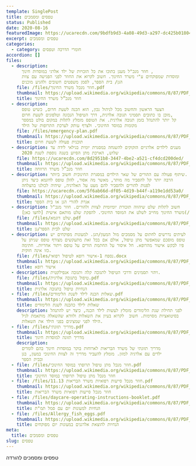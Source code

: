 ```yaml
---
template: SinglePost
title: טפסים ומסמכים
status: Published
date: 2020-08-16
featuredImage: https://ucarecdn.com/9bdfb9d3-4a08-49d3-a297-dc425b018040/
excerpt: טפסים ומסמכים
categories:
  - category: חומרי הדרכה וטפסים
accordion: []
files:
  - description:
      חוזר מנכ"ל מעגן בתוכו את כל הזכויות של ילד אלרגי במוסדות חינוך ,
      ומוסדות שמפוקחים ע"י משרד החינוך. חשוב לקרוא את החוזר לפני הפגישה עם צוות
      הגן/ בית הספר, לסמן משפטים חשובים ולהגיע מוכנים
    file: /files/חוזר מנכל משרד החינוך.pdf
    thumbnail: https://upload.wikimedia.org/wikipedia/commons/8/87/PDF_file_icon.svg
    title: חוזר מנכ”ל משרד החינוך
  - description:
      הצעד הראשון והחשוב מכל לניהול נכון, הוא הכנה לשעת חרום, כשיש טופס
      מוכן בו כתובים תסמיני תגובה אלרגית, דרך הטיפול הנכונה וטלפונים לשעת חרום,
      קל יותר להתנהל בזמן תגובה אלרגית. את הטופס מומלץ לתלות במקום בולט במספר
      מקומות במוסד החינוכי. ולצרף עותק לערכת התרופות של הילד
    file: /files/emergency-plan.pdf
    thumbnail: https://upload.wikimedia.org/wikipedia/commons/8/87/PDF_file_icon.svg
    title: תוכנית פעולה לשעת חרום
  - description: מענים לילדים אלרגיים הזקוקים להשגחה במסגרת יומית בגילאי לידה עד
      שלוש, הארכת מתן הסיוע בשנה נוספת לשנת 2020
    file: https://ucarecdn.com/8d2951b8-3447-4be2-a521-cf4dcd200ded/
    thumbnail: https://upload.wikimedia.org/wikipedia/commons/8/87/PDF_file_icon.svg
    title: חוזר מנכ”ל משרד הרווחה
  - description: שיתוף פעולה עם ההורים של שאר הילדים במסגרת החינוכית חשוב ביותר.
      הרבה יותר קל להסביר מה מותר, מאשר מה אסור, להלן טופס לדוגמא כיצד ניתן
      לפנות להורים ולהסביר להם מעט על האלרגיה, שיהיה לכולנו בהצלחה
    file: https://ucarecdn.com/5f6ab66d-df05-4d19-b44f-a119e1dd53a0/
    thumbnail: https://upload.wikimedia.org/wikipedia/commons/8/87/PDF_file_icon.svg
    title: אגרת להורי הגן או בית הספר
  - description: חשוב לתלות שלט שיהווה תזכורת יומיומית לצוות ולהורים. חוזר מנכ"ל
      משרד החינוך מחייב לשלט את המוסד החינוכי. להפקת שלט מותאם אישית [לחצו כאן](/sign)
    file: /files/שלט דוגמא.pdf
    thumbnail: https://upload.wikimedia.org/wikipedia/commons/8/87/PDF_file_icon.svg
    title: שלט לבית הספר/גן
  - description: לעיתים נדרשים לחתום על מסמכים מול המעון/הגן. למעונות מפוקחים יש
      טופס מוסכם שמאפשר מתן טיפול, אולם אם בכל זאת מתעקשים מצורף טופס שניתן על
      פיו לבקש אישור מהרופא. חל איסור על החתמת הורים על טופס ויתור אחריות. חתימה
      כזו אינה חוקית.
    file: /files/נספח 1-אישור רופא לטיפול רפואי.docx
    thumbnail: https://upload.wikimedia.org/wikipedia/commons/8/87/PDF_file_icon.svg
    title: אישור רופא
  - description: זיהוי תסמינים ודרכי הטיפול לתגובה קלה ותגובה אנפילקטית.
    file: /files/טיפול בתגובה אלרגית.pdf
    thumbnail: https://upload.wikimedia.org/wikipedia/commons/8/87/PDF_file_icon.svg
    title: הנחיות טיפול בתגובה אלרגית
  - file: /files/שאלות הכנה לילד לשנת הלימודים.pdf
    thumbnail: https://upload.wikimedia.org/wikipedia/commons/8/87/PDF_file_icon.svg
    title: שאלות לילד כהכנה לשנת הלימודים
    description: לפני תחילת שנת הלימודים מומלץ לעשות לילד הכנה, כיצד יש להתנהל
      בסיטואציות מסוימות. חשוב  לקרוא בעיון את השאלות ולוודא שהשאלה מותאמת לגיל
      הילד לפני שמציגים בפני הילד את השאלות.
  - file: /files/מדריך תזונתי.pdf
    thumbnail: https://upload.wikimedia.org/wikipedia/commons/8/87/PDF_file_icon.svg
    title: מדריך תזונה למוסדות חינוך
    description:
      מדריך תזונתי של משרד הבריאות לארוחות בוקר במוסדות חינוך בהם לומדים
      ילדים עם אלרגיה למזון. מומלץ להעביר מדריך זה לצוות החינוכי במעון, בגן
      ובבית הספר
  - file: /files/חוזר מנכל מתן טיפול תרופתי במוסד החינוכי.pdf
    thumbnail: https://upload.wikimedia.org/wikipedia/commons/8/87/PDF_file_icon.svg
    title: חוזר מנכל מתן טיפול תרופתי במוסד החינוכי
  - file: /files/חוזר מנכל סייעות רפואיות משרד הבריאות 11.13.pdf
    thumbnail: https://upload.wikimedia.org/wikipedia/commons/8/87/PDF_file_icon.svg
    title: חוזר מנכל סייעות רפואיות משרד הבריאות
  - file: /files/daycare-operating-instructions-booklet.pdf
    thumbnail: https://upload.wikimedia.org/wikipedia/commons/8/87/PDF_file_icon.svg
    title: הנחיות למעונות יום עם סמל תמ"ת
  - file: /files/Allergy_fish_eggs.pdf
    thumbnail: https://upload.wikimedia.org/wikipedia/commons/8/87/PDF_file_icon.svg
    title: הנחיות להוצאת אלרגנים במעונות יום מפוקחים
meta:
  title: טפסים ומסמכים
slug: טפסים
---
```


טפסים ומסמכים להורדה
